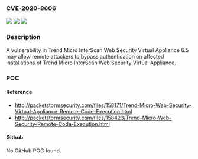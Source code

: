 ### [CVE-2020-8606](https://cve.mitre.org/cgi-bin/cvename.cgi?name=CVE-2020-8606)
![](https://img.shields.io/static/v1?label=Product&message=Trend%20Micro%20InterScan%20Web%20Security%20Virtual%20Appliance&color=blue)
![](https://img.shields.io/static/v1?label=Version&message=n%2Fa&color=blue)
![](https://img.shields.io/static/v1?label=Vulnerability&message=Authentication%20Bypass&color=brighgreen)

### Description

A vulnerability in Trend Micro InterScan Web Security Virtual Appliance 6.5 may allow remote attackers to bypass authentication on affected installations of Trend Micro InterScan Web Security Virtual Appliance.

### POC

#### Reference
- http://packetstormsecurity.com/files/158171/Trend-Micro-Web-Security-Virtual-Appliance-Remote-Code-Execution.html
- http://packetstormsecurity.com/files/158423/Trend-Micro-Web-Security-Remote-Code-Execution.html

#### Github
No GitHub POC found.

